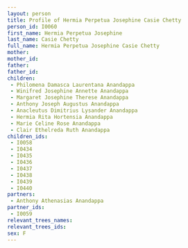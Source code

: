 ```yaml
---
layout: person
title: Profile of Hermia Perpetua Josephine Casie Chetty
person_id: I0060
first_name: Hermia Perpetua Josephine
last_name: Casie Chetty
full_name: Hermia Perpetua Josephine Casie Chetty
mother: 
mother_id: 
father: 
father_id: 
children:
 - Philomena Damasca Laurentana Anandappa
 - Winifred Josephine Annette Anandappa
 - Margaret Josephine Therese Anandappa
 - Anthony Joseph Augustus Anandappa
 - Anacleutus Dimitrius Lysander Anandappa
 - Hermia Rita Hortensia Anandappa
 - Marie Celine Rose Anandappa
 - Clair Ethelreda Ruth Anandappa
children_ids:
 - I0058
 - I0434
 - I0435
 - I0436
 - I0437
 - I0438
 - I0439
 - I0440
partners:
 - Anthony Athenasias Anandappa
partner_ids:
 - I0059
relevant_trees_names:
relevant_trees_ids:
sex: F
---
```



